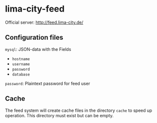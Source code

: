 lima-city-feed
==============

Official server: http://feed.lima-city.de/


Configuration files
-------------------

`mysql`: JSON-data with the Fields

- `hostname`
- `username`
- `password`
- `database`

`password`: Plaintext password for feed user


Cache
-----

The feed system will create cache files in the directory `cache` to speed up
operation. This directory must exist but can be empty.
